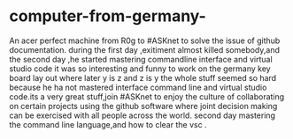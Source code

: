 # computer-from-germany-
An acer perfect machine from R0g to #ASKnet to solve the issue of github documentation.
during the first day ,exitiment almost killed somebody,and the second day ,he started mastering commandline interface and virtual studio code
it was so interesting and funny to work on the germany key board lay out where later y is z and z is y
the whole stuff seemed so hard because he ha not mastered interface command line and virtual studio code.its a very great stuff,join #ASKnet to enjoy the culture of collaborating on certain projects using the github software where joint decision making can be exercised with all people across the world.
second day mastering the command line language,and how to clear the vsc .
